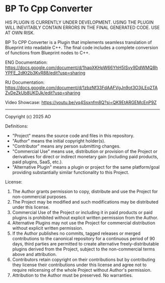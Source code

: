# BP To Cpp Converter

HIS PLUGIN IS CURRENTLY UNDER DEVELOPMENT. USING THE PLUGIN WILL INEVITABLY CONTAIN ERRORS IN THE FINAL GENERATED CODE. USE AT OWN RISK.

BP To CPP Converter is a Plugin that implements seamless translation of Blueprint into readable C++.
The final code includes a complete conversion of functions from Blueprint nodes to C++. 

ENG Documentation:
https://docs.google.com/document/d/1hapXKHpW66YhH5ISvy9DdWMQ8hYPFE_2dKt2b3KvR88/edit?usp=sharing

RU Documentation:
https://docs.google.com/document/d/1zbzNf33FdAAFVgJn9ot3O3jLEq2TAZvDeZkUb8UKDJk/edit?usp=sharing

Video Showcase:
https://youtu.be/yq4Ssxnfm8Q?si=QK9EtARGEMcEnP9Z


-----------------------

Copyright (c) 2025 AO

Definitions:
- "Project" means the source code and files in this repository.
- "Author" means the initial copyright holder(s).
- "Contributor" means any person submitting changes.
- "Commercial Use" means use, distribution or provision of the Project or derivatives for direct or indirect monetary gain (including paid products, paid plugins, SaaS, etc.).
- "Alternative Plugin" means a plugin or project for the same platform/goal providing substantially similar functionality to this Project.

License:
1. The Author grants permission to copy, distribute and use the Project for non-commercial purposes.
2. The Project may be modified and such modifications may be distributed under this license.
3. Commercial Use of the Project or including it in paid products or paid plugins is prohibited without explicit written permission from the Author.
4. Alternative Plugins may not use the Project for commercial distribution without explicit written permission.
5. If the Author publishes no commits, tagged releases or merged contributions to the canonical repository for a continuous period of 90 days, third parties are permitted to create alternative freely-distributable plugins derived from the Project, subject to the non-commercial terms above and attribution.
6. Contributors retain copyright on their contributions but by contributing they license their contributions under this license and agree not to require relicensing of the whole Project without Author's permission.
7. Attribution to the Author must be preserved. No warranties.
